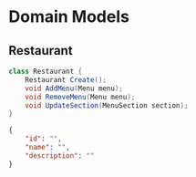 # Domain Models

## Restaurant

```csharp
class Restaurant {
    Restaurant Create();
    void AddMenu(Menu menu);
    void RemoveMenu(Menu menu);
    void UpdateSection(MenuSection section);
}
```


```json
{
    "id": "",
    "name": "",
    "description": ""
}
```
